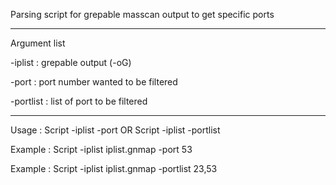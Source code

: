 Parsing script for grepable masscan output to get specific ports

-----------------------------------------

Argument list

-iplist : grepable output (-oG)

-port : port number wanted to be filtered

-portlist : list of port to be filtered

-----------------------------------------

Usage : Script -iplist <file> -port <port> OR Script -iplist <file> -portlist <portlist>

Example : Script -iplist iplist.gnmap -port 53

Example : Script -iplist iplist.gnmap -portlist 23,53
